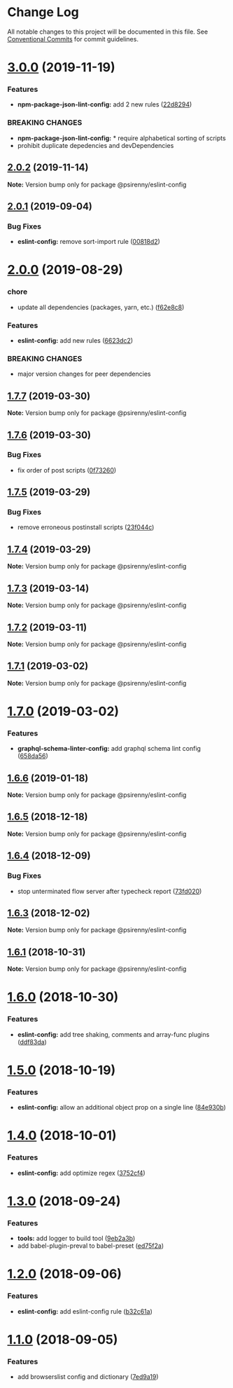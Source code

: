 # Change Log

All notable changes to this project will be documented in this file.
See [Conventional Commits](https://conventionalcommits.org) for commit guidelines.

# [3.0.0](http://github.com/psirenny/monorepo/tree/master/packages/eslint-config/compare/@psirenny/eslint-config@2.0.2...@psirenny/eslint-config@3.0.0) (2019-11-19)


### Features

* **npm-package-json-lint-config:** add 2 new rules ([22d8294](http://github.com/psirenny/monorepo/tree/master/packages/eslint-config/commit/22d82944175374b223c9b531d0e612c66755c8fe))


### BREAKING CHANGES

* **npm-package-json-lint-config:** * require alphabetical sorting of scripts
* prohibit duplicate depedencies and devDependencies





## [2.0.2](http://github.com/psirenny/monorepo/tree/master/packages/eslint-config/compare/@psirenny/eslint-config@2.0.1...@psirenny/eslint-config@2.0.2) (2019-11-14)

**Note:** Version bump only for package @psirenny/eslint-config





## [2.0.1](http://github.com/psirenny/monorepo/tree/master/packages/eslint-config/compare/@psirenny/eslint-config@2.0.0...@psirenny/eslint-config@2.0.1) (2019-09-04)


### Bug Fixes

* **eslint-config:** remove sort-import rule ([00818d2](http://github.com/psirenny/monorepo/tree/master/packages/eslint-config/commit/00818d2))





# [2.0.0](http://github.com/psirenny/monorepo/tree/master/packages/eslint-config/compare/@psirenny/eslint-config@1.8.1...@psirenny/eslint-config@2.0.0) (2019-08-29)


### chore

* update all dependencies (packages, yarn, etc.) ([f62e8c8](http://github.com/psirenny/monorepo/tree/master/packages/eslint-config/commit/f62e8c8))


### Features

* **eslint-config:** add new rules ([6623dc2](http://github.com/psirenny/monorepo/tree/master/packages/eslint-config/commit/6623dc2))


### BREAKING CHANGES

* major version changes for peer dependencies





## [1.7.7](https://github.com/psirenny/monorepo/tree/master/packages/eslint-config/compare/@psirenny/eslint-config@1.7.6...@psirenny/eslint-config@1.7.7) (2019-03-30)

**Note:** Version bump only for package @psirenny/eslint-config





## [1.7.6](https://github.com/psirenny/monorepo/tree/master/packages/eslint-config/compare/@psirenny/eslint-config@1.7.5...@psirenny/eslint-config@1.7.6) (2019-03-30)


### Bug Fixes

* fix order of post scripts ([0f73260](https://github.com/psirenny/monorepo/tree/master/packages/eslint-config/commit/0f73260))





## [1.7.5](https://github.com/psirenny/monorepo/tree/master/packages/eslint-config/compare/@psirenny/eslint-config@1.7.4...@psirenny/eslint-config@1.7.5) (2019-03-29)


### Bug Fixes

* remove erroneous postinstall scripts ([23f044c](https://github.com/psirenny/monorepo/tree/master/packages/eslint-config/commit/23f044c))





## [1.7.4](https://github.com/psirenny/monorepo/tree/master/packages/eslint-config/compare/@psirenny/eslint-config@1.7.3...@psirenny/eslint-config@1.7.4) (2019-03-29)

**Note:** Version bump only for package @psirenny/eslint-config





## [1.7.3](https://github.com/psirenny/monorepo/tree/master/packages/eslint-config/compare/@psirenny/eslint-config@1.7.2...@psirenny/eslint-config@1.7.3) (2019-03-14)

**Note:** Version bump only for package @psirenny/eslint-config





## [1.7.2](https://github.com/psirenny/monorepo/tree/master/packages/eslint-config/compare/@psirenny/eslint-config@1.7.1...@psirenny/eslint-config@1.7.2) (2019-03-11)

**Note:** Version bump only for package @psirenny/eslint-config





## [1.7.1](https://github.com/psirenny/monorepo/tree/master/packages/eslint-config/compare/@psirenny/eslint-config@1.7.0...@psirenny/eslint-config@1.7.1) (2019-03-02)

**Note:** Version bump only for package @psirenny/eslint-config





# [1.7.0](https://github.com/psirenny/monorepo/tree/master/packages/eslint-config/compare/@psirenny/eslint-config@1.6.6...@psirenny/eslint-config@1.7.0) (2019-03-02)


### Features

* **graphql-schema-linter-config:** add graphql schema lint config ([658da56](https://github.com/psirenny/monorepo/tree/master/packages/eslint-config/commit/658da56))





## [1.6.6](https://github.com/psirenny/monorepo/tree/master/packages/eslint-config/compare/@psirenny/eslint-config@1.6.5...@psirenny/eslint-config@1.6.6) (2019-01-18)

**Note:** Version bump only for package @psirenny/eslint-config





## [1.6.5](https://github.com/psirenny/monorepo/tree/master/packages/eslint-config/compare/@psirenny/eslint-config@1.6.4...@psirenny/eslint-config@1.6.5) (2018-12-18)

**Note:** Version bump only for package @psirenny/eslint-config





## [1.6.4](https://github.com/psirenny/monorepo/tree/master/packages/eslint-config/compare/@psirenny/eslint-config@1.6.3...@psirenny/eslint-config@1.6.4) (2018-12-09)


### Bug Fixes

* stop unterminated flow server after typecheck report ([73fd020](https://github.com/psirenny/monorepo/tree/master/packages/eslint-config/commit/73fd020))





## [1.6.3](https://github.com/psirenny/monorepo/tree/master/packages/eslint-config/compare/@psirenny/eslint-config@1.6.1...@psirenny/eslint-config@1.6.3) (2018-12-02)

**Note:** Version bump only for package @psirenny/eslint-config





## [1.6.1](https://github.com/psirenny/monorepo/tree/master/packages/eslint-config/compare/@psirenny/eslint-config@1.6.0...@psirenny/eslint-config@1.6.1) (2018-10-31)

**Note:** Version bump only for package @psirenny/eslint-config





# [1.6.0](https://github.com/psirenny/monorepo/tree/master/packages/eslint-config/compare/@psirenny/eslint-config@1.5.0...@psirenny/eslint-config@1.6.0) (2018-10-30)


### Features

* **eslint-config:** add tree shaking, comments and array-func plugins ([ddf83da](https://github.com/psirenny/monorepo/tree/master/packages/eslint-config/commit/ddf83da))





<a name="1.5.0"></a>
# [1.5.0](https://github.com/psirenny/monorepo/tree/master/packages/eslint-config/compare/@psirenny/eslint-config@1.4.0...@psirenny/eslint-config@1.5.0) (2018-10-19)


### Features

* **eslint-config:** allow an additional object prop on a single line ([84e930b](https://github.com/psirenny/monorepo/tree/master/packages/eslint-config/commit/84e930b))





<a name="1.4.0"></a>
# [1.4.0](https://github.com/psirenny/monorepo/tree/master/packages/eslint-config/compare/@psirenny/eslint-config@1.3.0...@psirenny/eslint-config@1.4.0) (2018-10-01)


### Features

* **eslint-config:** add optimize regex ([3752cf4](https://github.com/psirenny/monorepo/tree/master/packages/eslint-config/commit/3752cf4))





<a name="1.3.0"></a>
# [1.3.0](https://github.com/psirenny/monorepo/tree/master/packages/eslint-config/compare/@psirenny/eslint-config@1.2.0...@psirenny/eslint-config@1.3.0) (2018-09-24)


### Features

* **tools:** add logger to build tool ([9eb2a3b](https://github.com/psirenny/monorepo/tree/master/packages/eslint-config/commit/9eb2a3b))
* add babel-plugin-preval to babel-preset ([ed75f2a](https://github.com/psirenny/monorepo/tree/master/packages/eslint-config/commit/ed75f2a))





<a name="1.2.0"></a>
# [1.2.0](https://github.com/psirenny/monorepo/tree/master/packages/eslint-config/compare/@psirenny/eslint-config@1.1.0...@psirenny/eslint-config@1.2.0) (2018-09-06)


### Features

* **eslint-config:** add eslint-config rule ([b32c61a](https://github.com/psirenny/monorepo/tree/master/packages/eslint-config/commit/b32c61a))





<a name="1.1.0"></a>
# [1.1.0](https://github.com/psirenny/monorepo/tree/master/packages/eslint-config/compare/@psirenny/eslint-config@1.0.2...@psirenny/eslint-config@1.1.0) (2018-09-05)


### Features

* add browserslist config and dictionary ([7ed9a19](https://github.com/psirenny/monorepo/tree/master/packages/eslint-config/commit/7ed9a19))
